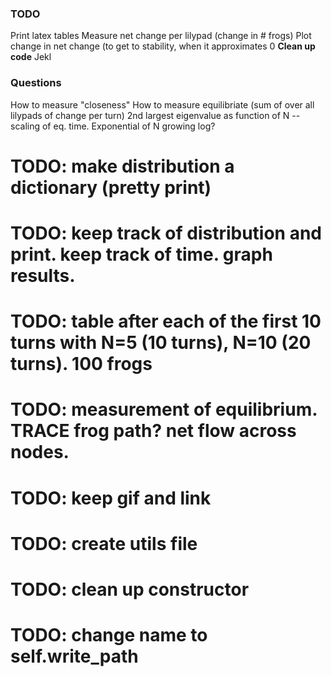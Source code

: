 ### TODO
Print latex tables
Measure net change per lilypad (change in # frogs)
Plot change in net change (to get to stability, when it approximates 0
**Clean up code**
Jekl

### Questions
How to measure "closeness"
How to measure equilibriate (sum of over all lilypads of change per turn)
2nd largest eigenvalue as function of N -- scaling of eq. time. Exponential of N growing log? 


# TODO: make distribution a dictionary (pretty print)

# TODO: keep track of distribution and print. keep track of time. graph results.

# TODO: table after each of the first 10 turns with N=5 (10 turns), N=10 (20 turns). 100 frogs

# TODO: measurement of equilibrium. TRACE frog path? net flow across nodes.

# TODO: keep gif and link

# TODO: create utils file

# TODO: clean up constructor

# TODO: change name to self.write_path